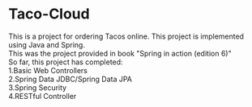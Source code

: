 # Taco-Cloud
This is a project for ordering Tacos online. This project is implemented using Java and Spring.\
This was the project provided in book "Spring in action (edition 6)"\
So far, this project has completed:\
1.Basic Web Controllers\
2.Spring Data JDBC/Spring Data JPA\
3.Spring Security\
4.RESTful Controller
